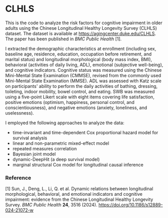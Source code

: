 # CLHLS
This is the code to analyze the risk factors for cognitive impairment in older adults using the Chinese Longitudinal Healthy Longevity Survey (CLHLS) dataset. The dataset is available at <https://agingcenter.duke.edu/CLHLS>. The paper has been published in *BMC Public Health* [1].

I extracted the demographic characteristics at enrollment (including sex, baseline age, residence, education, occupation before retirement, and marital status) and longitudinal morphological (body mass index, BMI), behavioral (activities of daily living, ADL), emotional (subjective well-being), and cognitive indicators. Cognitive status was measured using the Chinese Mini-Mental State Examination (CMMSE), revised from the commonly used Mini-Mental State Examination (MMSE). ADL was assessed with Katz scale on participants' ability to perform the daily activities of bathing, dressing, toileting, indoor mobility, bowel control, and eating. SWB was measured using a five-point Likert scale with eight items covering life satisfaction, positive emotions (optimism, happiness, personal control, and conscientiousness), and negative emotions (anxiety, loneliness, and uselessness).

I employed the following approaches to analyze the data:
* time-invariant and time-dependent Cox proportional hazard model for survival analysis
* linear and non-parametric mixed-effect model
* repeated measures correlation
* Bayesian joint model
* dynamic-DeepHit (a deep survival model)
* marginal structural Cox model for longitudinal causal inference

### Reference
[1] Sun, J., Deng, L., Li, Q. et al. Dynamic relations between longitudinal morphological, behavioral, and emotional indicators and cognitive impairment: evidence from the Chinese Longitudinal Healthy Longevity Survey. *BMC Public Health* **24**, 3516 (2024). <https://doi.org/10.1186/s12889-024-21072-w>

